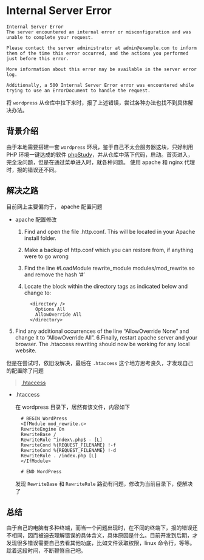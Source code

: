 # Internal Server Error

```
Internal Server Error
The server encountered an internal error or misconfiguration and was unable to complete your request.

Please contact the server administrator at admin@example.com to inform them of the time this error occurred, and the actions you performed just before this error.

More information about this error may be available in the server error log.

Additionally, a 500 Internal Server Error error was encountered while trying to use an ErrorDocument to handle the request.
```

将 `wordpress` 从仓库中拉下来时，报了上述错误，尝试各种办法也找不到具体解决办法。

## 背景介绍

由于本地需要搭建一套 `wordpress` 环境，鉴于自己不太会服务器这块，只好利用 PHP 环境一键达成的软件 [phpStudy](https://www.xp.cn/)，并从仓库中落下代码，启动。首页进入，完全没问题，但是在通过菜单进入时，就各种问题。
使用 apache 和 nginx 代理时，报的错误还不同。

## 解决之路

目前网上主要偏向于， apache 配置问题

- apache 配置修改
  1. Find and open the file .http.conf. This will be located in your Apache install folder.
  2. Make a backup of http.conf which you can restore from, if anything were to go wrong
  3. Find the line #LoadModule rewrite_module modules/mod_rewrite.so and remove the hash ‘#’
  4. Locate the block within the directory tags as indicated below and change to:


      ```
        <directory />
          Options All
          AllowOverride All
        </directory>
      ```

5. Find any additional occurrences of the line “AllowOverride None” and change it to “AllowOverride All”.
   6.Finally, restart apache server and your browser. The .htaccess rewriting should now be working for any local website.

但是在尝试时，依旧没解决，最后在 `.htaccess` 这个地方思考良久，才发现自己的配置除了问题

> [.htaccess](https://cloud.tencent.com/developer/article/1176078)

- .htaccess

  在 wordpress 目录下，居然有该文件，内容如下

  ```
    # BEGIN WordPress
    <IfModule mod_rewrite.c>
    RewriteEngine On
    RewriteBase /
    RewriteRule ^index\.php$ - [L]
    RewriteCond %{REQUEST_FILENAME} !-f
    RewriteCond %{REQUEST_FILENAME} !-d
    RewriteRule . /index.php [L]
    </IfModule>

    # END WordPress
  ```

  发现 `RewriteBase` 和 `RewriteRule` 路劲有问题，修改为当前目录下，便解决了

## 总结

由于自己的电脑有多种终端，而当一个问题出现时，在不同的终端下，报的错误还不相同，因而被迫去理解错误的具体含义，具体原因是什么。目前开发到后期，才发现很多错误需要自己去看其他功底，比如文件读取权限，linux 命令行，等等。趁着这段时间，不断鞭笞自己吧。
